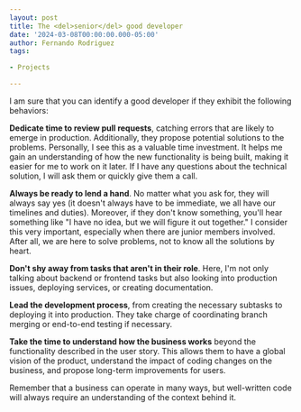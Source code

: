 ```yaml
---
layout: post
title: The <del>senior</del> good developer
date: '2024-03-08T00:00:00.000-05:00'
author: Fernando Rodriguez
tags:

- Projects

---
```



I am sure that you can identify a good developer if they exhibit the following behaviors:

**Dedicate time to review pull requests**, catching errors that are likely to emerge in production. Additionally, they propose potential solutions to the problems. Personally, I see this as a valuable time investment. It helps me gain an understanding of how the new functionality is being built, making it easier for me to work on it later. If I have any questions about the technical solution, I will ask them or quickly give them a call.

**Always be ready to lend a hand**. No matter what you ask for, they will always say yes (it doesn't always have to be immediate, we all have our timelines and duties). Moreover, if they don't know something, you'll hear something like "I have no idea, but we will figure it out together." I consider this very important, especially when there are junior members involved. After all, we are here to solve problems, not to know all the solutions by heart.

**Don't shy away from tasks that aren't in their role**. Here, I'm not only talking about backend or frontend tasks but also looking into production issues, deploying services, or creating documentation.

**Lead the development process**, from creating the necessary subtasks to deploying it into production. They take charge of coordinating branch merging or end-to-end testing if necessary.

**Take the time to understand how the business works** beyond the functionality described in the user story. This allows them to have a global vision of the product, understand the impact of coding changes on the business, and propose long-term improvements for users.

Remember that a business can operate in many ways, but well-written code will always require an understanding of the context behind it.
